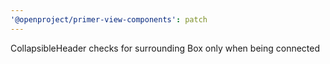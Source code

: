 ```yaml
---
'@openproject/primer-view-components': patch
---
```


CollapsibleHeader checks for surrounding Box only when being connected
